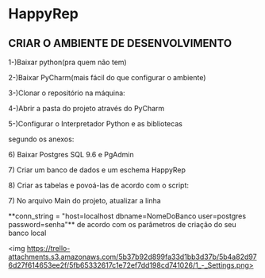 
# HappyRep
## CRIAR O AMBIENTE DE DESENVOLVIMENTO

<p>1-)Baixar python(pra quem não tem)</p>
<p>2-)Baixar PyCharm(mais fácil do que configurar o ambiente)</p>
<p>3-)Clonar o repositório na máquina: <https://github.com/wesleygalvao/HappyRep></p>
<p>4-)Abrir a pasta do projeto através do PyCharm
<p>5-)Configurar o Interpretador Python e as bibliotecas </p>segundo os anexos:</p>
<p>6) Baixar Postgres SQL 9.6 e PgAdmin</p>
<p>7) Criar um banco de dados e um eschema HappyRep</p>
<p>8) Criar as tabelas e povoá-las de acordo com o script: <https://drive.google.com/open?id=1AnV5bA9K94b8iMjpvtAQO9_iEZyuma65></p>
<p>7) No arquivo Main do projeto, atualizar a linha</p>
 **conn_string = "host=localhost dbname=NomeDoBanco user=postgres password=senha"** 
de acordo com os parâmetros de criação do seu banco  local</p>

<img https://trello-attachments.s3.amazonaws.com/5b37b92d899fa33d1bb3d37b/5b4a82d976d27f614653ee2f/5fb65332617c1e72ef7dd198cd741026/1_-_Settings.png>


